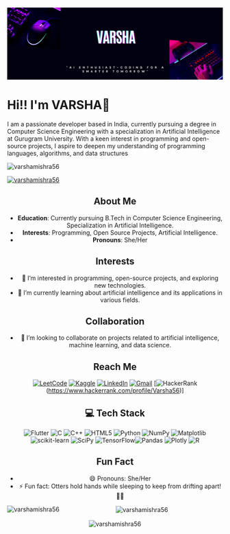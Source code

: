 
![Banner](VARSHA.png)


#  Hi!! I'm VARSHA👋

I am a passionate developer based in India, currently pursuing a degree in Computer Science Engineering with a specialization in Artificial Intelligence at Gurugram University. With a keen interest in programming and open-source projects, I aspire to deepen my understanding of programming languages, algorithms, and data structures
<p align="left"> <img src="https://komarev.com/ghpvc/?username=varshamishra56&label=Profile%20views&color=0e75b6&style=flat" alt="varshamishra56" /> </p>

<p align="left"> <a href="https://github.com/ryo-ma/github-profile-trophy"><img src="https://github-profile-trophy.vercel.app/?username=varshamishra56" alt="varshamishra56" /></a> </p>
<div align="center">
  
## About Me

- **Education**: Currently pursuing B.Tech in Computer Science Engineering, Specialization in Artificial Intelligence.
- **Interests**: Programming, Open Source Projects, Artificial Intelligence.
- **Pronouns**: She/Her

## Interests

- 👀 I’m interested in programming, open-source projects, and exploring new technologies.
- 🌱 I’m currently learning about artificial intelligence and its applications in various fields.

## Collaboration

- 💞️ I’m looking to collaborate on projects related to artificial intelligence, machine learning, and data science.

## Reach Me

[![LeetCode](https://img.shields.io/badge/LeetCode-000000?style=for-the-badge&logo=LeetCode&logoColor=#d16c06)](https://leetcode.com/u/varsha56/)  [![Kaggle](https://img.shields.io/badge/Kaggle-035a7d?style=for-the-badge&logo=kaggle&logoColor=white)](https://www.kaggle.com/varsha56)  [![LinkedIn](https://img.shields.io/badge/LinkedIn-0077B5?style=for-the-badge&logo=linkedin&logoColor=white)](https://www.linkedin.com/in/varsha-mishra-b23729252) [![Gmail](https://img.shields.io/badge/Gmail-D14836?style=for-the-badge&logo=gmail&logoColor=white)](vm0222912@gmail.com)  [![HackerRank](https://img.shields.io/badge/HackerRank-000000?style=for-the-badge&logo=HackerRank&logoColor=2EC866)(https://www.hackerrank.com/profile/Varsha56)]


## 💻 Tech Stack

![Flutter](https://img.shields.io/badge/Flutter-%2302569B.svg?style=for-the-badge&logo=Flutter&logoColor=white) ![C](https://img.shields.io/badge/c-%2300599C.svg?style=for-the-badge&logo=c&logoColor=white) ![C++](https://img.shields.io/badge/c++-%2300599C.svg?style=for-the-badge&logo=c%2B%2B&logoColor=white) ![HTML5](https://img.shields.io/badge/html5-%23E34F26.svg?style=for-the-badge&logo=html5&logoColor=white) ![Python](https://img.shields.io/badge/python-3670A0?style=for-the-badge&logo=python&logoColor=ffdd54) ![NumPy](https://img.shields.io/badge/numpy-%23013243.svg?style=for-the-badge&logo=numpy&logoColor=white) ![Matplotlib](https://img.shields.io/badge/Matplotlib-%23ffffff.svg?style=for-the-badge&logo=Matplotlib&logoColor=black) ![scikit-learn](https://img.shields.io/badge/scikit--learn-%23F7931E.svg?style=for-the-badge&logo=scikit-learn&logoColor=white) ![SciPy](https://img.shields.io/badge/SciPy-%230C55A5.svg?style=for-the-badge&logo=scipy&logoColor=%white) ![TensorFlow](https://img.shields.io/badge/TensorFlow-%23FF6F00.svg?style=for-the-badge&logo=TensorFlow&logoColor=white)![Pandas](https://img.shields.io/badge/pandas-%23150458.svg?style=for-the-badge&logo=pandas&logoColor=white) ![Plotly](https://img.shields.io/badge/Plotly-%233F4F75.svg?style=for-the-badge&logo=plotly&logoColor=white) ![R](https://img.shields.io/badge/r-%23276DC3.svg?style=for-the-badge&logo=r&logoColor=white)

## Fun Fact

- 😄 Pronouns: She/Her
- ⚡ Fun fact: Otters hold hands while sleeping to keep from drifting apart! 🦦🦦

<p><img align="left" src="https://github-readme-stats.vercel.app/api/top-langs?username=varshamishra56&show_icons=true&locale=en&layout=compact" alt="varshamishra56" /></p>

<p>&nbsp;<img align="center" src="https://github-readme-stats.vercel.app/api?username=varshamishra56&show_icons=true&locale=en" alt="varshamishra56" /></p>

<p><img align="center" src="https://github-readme-streak-stats.herokuapp.com/?user=varshamishra56&" alt="varshamishra56" /></p>

</div>
